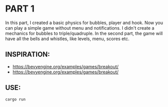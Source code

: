 # PART 1
In this part, I created a basic physics for bubbles, player and hook. Now you can play a simple game without menu and notifications.
I didn't create a mechanics for bubbles to triple/quadruple. 
In the second part, the game will have all the bells and whistles, like levels, menu, scores etc.

## INSPIRATION:
- <https://bevyengine.org/examples/games/breakout/>
- <https://bevyengine.org/examples/games/breakout/>

## USE:
```cargo run ```